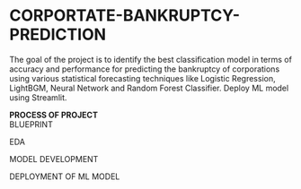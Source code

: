 # CORPORTATE-BANKRUPTCY-PREDICTION
The goal of the project is to identify the best classification model in terms of accuracy and performance for predicting the bankruptcy of corporations using various statistical forecasting techniques like Logistic Regression, LightBGM, Neural Network and Random Forest Classifier. Deploy ML model using Streamlit.

**PROCESS OF PROJECT**                                                                                                                                                 
BLUEPRINT  
                                                                                                                                                           
EDA

MODEL DEVELOPMENT

DEPLOYMENT OF ML MODEL
